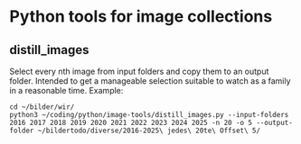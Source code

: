 # Python tools for image collections

## distill_images

Select every nth image from input folders and copy them to an output folder. Intended to get a manageable selection suitable to watch as a family in a reasonable time. Example:

```
cd ~/bilder/wir/
python3 ~/coding/python/image-tools/distill_images.py --input-folders 2016 2017 2018 2019 2020 2021 2022 2023 2024 2025 -n 20 -o 5 --output-folder ~/bildertodo/diverse/2016-2025\ jedes\ 20te\ Offset\ 5/
```
